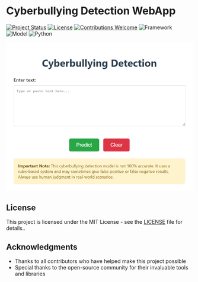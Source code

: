 # Cyberbullying Detection WebApp

[![Project Status](https://img.shields.io/badge/Status-Active-success.svg)](https://github.com/Samyan1Sharma/Cyberbullying-Detection)
[![License](https://img.shields.io/badge/License-MIT-blue.svg)](https://github.com/Samyan1Sharma/Cyberbullying-Detection/blob/main/LICENSE)
[![Contributions Welcome](https://img.shields.io/badge/Contributions-Welcome-brightgreen.svg)](https://github.com/Samyan1Sharma/Cyberbullying-Detection/blob/main/CONTRIBUTING.md)
![Framework](https://img.shields.io/badge/Framework-Flask-blue)
![Model](https://img.shields.io/badge/Model-LinearSVC-brightgreen)
![Python](https://img.shields.io/badge/Language-Python-blue)

![WebApp Interface](./WebApp_Interface.png)


## License

This project is licensed under the MIT License - see the [LICENSE](LICENSE) file for details..

## Acknowledgments
- Thanks to all contributors who have helped make this project possible
- Special thanks to the open-source community for their invaluable tools and libraries
